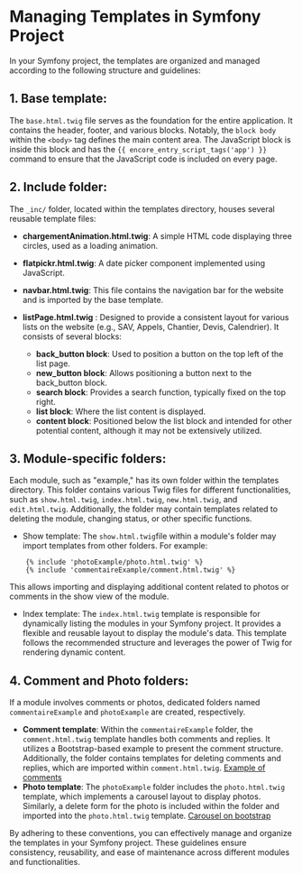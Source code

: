 # Managing Templates in Symfony Project

In your Symfony project, the templates are organized and managed according to the following structure and guidelines:

## 1. Base template: 
The `base.html.twig` file serves as the foundation for the entire application. It contains the header, footer, and various blocks. Notably, the `block body` within the `<body>` tag defines the main content area. The JavaScript block is inside this block and has the `{{ encore_entry_script_tags('app') }}` command to ensure that the JavaScript code is included on every page.

## 2. Include folder: 
The `_inc/` folder, located within the templates directory, houses several reusable template files:

   - **chargementAnimation.html.twig**: A simple HTML code displaying three circles, used as a loading animation.

   - **flatpickr.html.twig**: A date picker component implemented using JavaScript.

   - **navbar.html.twig**: This file contains the navigation bar for the website and is imported by the base template.

   - **listPage.html.twig** : Designed to provide a consistent layout for various lists on the website (e.g., SAV, Appels, Chantier, Devis, Calendrier). It consists of several blocks:
     - **back_button block**: Used to position a button on the top left of the list page.
     - **new_button block**: Allows positioning a button next to the back_button block.
     - **search block**: Provides a search function, typically fixed on the top right.
     - **list block**: Where the list content is displayed.
     - **content block**: Positioned below the list block and intended for other potential content, although it may not be extensively utilized.

## 3. Module-specific folders: 
Each module, such as "example," has its own folder within the templates directory. This folder contains various Twig files for different functionalities, such as `show.html.twig`, `index.html.twig`, `new.html.twig`, and `edit.html.twig`. Additionally, the folder may contain templates related to deleting the module, changing status, or other specific functions.

   - Show template: The `show.html.twig`file within a module's folder may import templates from other folders. For example:

```twig
	{% include 'photoExample/photo.html.twig' %}
	{% include 'commentaireExample/comment.html.twig' %}
```
   This allows importing and displaying additional content related to photos or comments in the show view of the module.
   - Index template: The `index.html.twig` template is responsible for dynamically listing the modules in your Symfony project. It provides a flexible and reusable layout to display the module's data. This template follows the recommended structure and leverages the power of Twig for rendering dynamic content.

## 4. Comment and Photo folders: 
If a module involves comments or photos, dedicated folders named `commentaireExample` and `photoExample` are created, respectively.
   - **Comment template**: Within the `commentaireExample` folder, the `comment.html.twig` template handles both comments and replies. It utilizes a Bootstrap-based example to present the comment structure. Additionally, the folder contains templates for deleting comments and replies, which are imported within `comment.html.twig`. [Example of comments](https://mdbootstrap.com/docs/standard/extended/comments/)
   - **Photo template**: The `photoExample` folder includes the `photo.html.twig` template, which implements a carousel layout to display photos. Similarly, a delete form for the photo is included within the folder and imported into the `photo.html.twig` template. [Carousel on bootstrap](https://getbootstrap.com/docs/4.0/components/carousel/)

By adhering to these conventions, you can effectively manage and organize the templates in your Symfony project. These guidelines ensure consistency, reusability, and ease of maintenance across different modules and functionalities.

